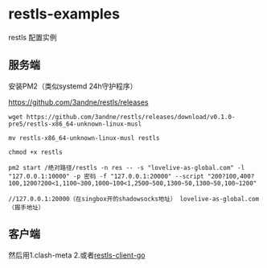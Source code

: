 # restls-examples
restls 配置实例

服务端
--------
安装PM2（类似systemd 24h守护程序）

https://github.com/3andne/restls/releases
```
wget https://github.com/3andne/restls/releases/download/v0.1.0-pre5/restls-x86_64-unknown-linux-musl

mv restls-x86_64-unknown-linux-musl restls

chmod +x restls

pm2 start /绝对路径/restls -n res -- -s "lovelive-as-global.com" -l "127.0.0.1:10000" -p 密码 -f "127.0.0.1:20000" --script "200?100,400?100,1200?200<1,1100~300,1000~100<1,2500~500,1300~50,1300~50,100~1200"

//127.0.0.1:20000（在singbox开的shadowsocks地址） lovelive-as-global.com（握手地址）
```
客户端
--------
然后用1.clash-meta  2.或者[restls-client-go](https://github.com/3andne/restls-client-go)
